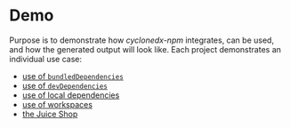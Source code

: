 # Demo

Purpose is to demonstrate how _cyclonedx-npm_ integrates, can be used, and how the generated output will look like.
Each project demonstrates an individual use case: 

* [use of `bundledDependencies`](bundled-dependencies)
* [use of `devDependencies`](dev-dependencies)
* [use of local dependencies](local-dependencies)
* [use of workspaces](local-workspaces)
* [the Juice Shop](juice-shop)
